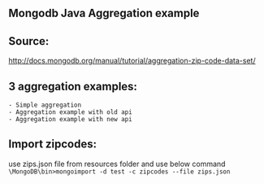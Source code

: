 Mongodb Java Aggregation example
--------------------------------

Source: 
-------
http://docs.mongodb.org/manual/tutorial/aggregation-zip-code-data-set/

3 aggregation examples:
-----------------------  
	- Simple aggregation  
	- Aggregation example with old api  
	- Aggregation example with new api  
	
Import zipcodes:  
---------------- 
use zips.json file from resources folder and use below command  
```\MongoDB\bin>mongoimport -d test -c zipcodes --file zips.json```	



  